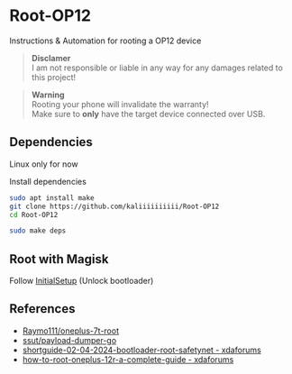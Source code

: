 # Root-OP12
Instructions &amp; Automation for rooting a OP12 device

> **Disclamer** \
> I am not responsible or liable in any way for any damages related to this project!

> **Warning** \
> Rooting your phone will invalidate the warranty! \
> Make sure to **only** have the target device connected over USB.

## Dependencies
Linux only for now

Install dependencies
```bash
sudo apt install make
git clone https://github.com/kaliiiiiiiiii/Root-OP12
cd Root-OP12

sudo make deps
```

## Root with Magisk
Follow [InitialSetup](docs/InitialSetup.md) (Unlock bootloader)

## References
- [Raymo111/oneplus-7t-root](https://github.com/Raymo111/oneplus-7t-root)
- [ssut/payload-dumper-go](https://github.com/ssut/payload-dumper-go)
- [shortguide-02-04-2024-bootloader-root-safetynet - xdaforums](https://xdaforums.com/t/shortguide-02-04-2024-bootloader-root-safetynet.4654608/)
- [how-to-root-oneplus-12r-a-complete-guide - xdaforums](https://xdaforums.com/t/how-to-root-oneplus-12r-a-complete-guide.4663162/)
